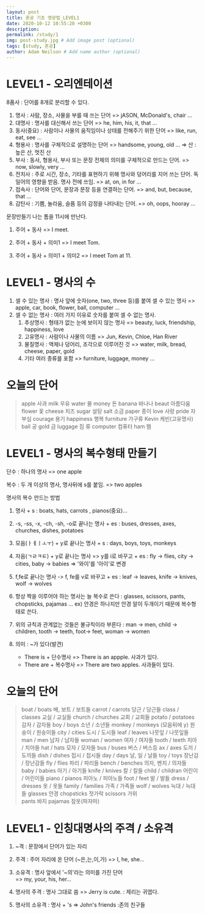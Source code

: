 ```yaml
---
layout: post
title: 혼공 기초 영문법_LEVEL1
date: 2020-10-12 10:55:20 +0300
description:  
permalink: /study/1
img: post-study.jpg # Add image post (optional) 
tags: [study, 혼공]
author: Adam Neilson # Add name author (optional)
--- 
```


# LEVEL1 - 오리엔테이션
8품사 : 단어를 8개로 분리할 수 있다.

1. 명사 : 사람, 장소, 사물을 부를 때 쓰는 단어 
    => jASON, McDonald's, chair ...
2. 대명사 : 명사를 대신해서 쓰는 단어
    => he, him, his, it, that ...
3. 동사(중요) : 사람이나 사물의 움직임이나 상태를 전해주기 위한 단어
    => like, run, eat, see ...
4. 형용사 : 명사를 구체적으로 설명하는 단어
    => handsome, young, old ...
    => 산 : 높은 산, 멋진 산
5. 부사 : 동사, 형용사, 부사 또는 문장 전체의 의미를 구체적으로 만드는 단어.
    => now, slowly, very ...
6. 전치사 : 주로 시간, 장소, 기타를 표현하기 위해 명사와 덩어리를 지어 쓰는 단어. 독일어의 영향을 받음. 명사 전에 쓰임.
    => at, on, in for ...
7. 접속사 : 단어와 단어, 문장과 문장 등을 연결하는 단어.
    => and, but, because, that ...
8. 감탄사 : 기쁨, 놀라움, 슬픔 등의 감정을 나타내는 단어.
    => oh, oops, hooray ...

문장만들기
나는 톰을 11시에 만난다.
1. 주어 + 동사
    => I meet.

2. 주어 + 동사 + 의미1
    => I meet Tom.

3. 주어 + 동사 + 의미1 + 의미2
    => I meet Tom at 11.

# LEVEL1 - 명사의 수

1. 셀 수 있는 명사 : 명사 앞에 숫자(one, two, three 등)를 붙여 셀 수 있는 명사
    => apple, car, book, flower, ball, computer ...
2. 셀 수 없는 명사 : 여러 가지 이유로 숫자를 붙여 셀 수 없는 명사.
    1) 추상명사 : 형태가 없는 눈에 보이지 않는 명사
        => beauty, luck, friendship, happiness, love
    2) 고유명사 : 사람이나 사물의 이름
        => Jun, Kevin, Chloe, Han River
    3) 물질명사 : 액체나 덩어리, 조각으로 이루어진 것
        => water, milk, bread, cheese, paper, gold
    4) 기타 여러 종류를 포함
        => furniture, luggage, money ...

# 오늘의 단어
> apple     사과
  milk      우유
  water     물
  money     돈
  banana    바나나
  beaut     아름다움
  flower    꽃
  cheese    치즈
  sugar     설탕
  salt      소금
  paper     종이
  love      사랑
  pride     자부심
  courage   용기
  happiness 행복
  furniture 가구류
  Kevin     케빈(고유명사)
  ball      공
  gold      금
  luggage   짐 류
  computer  컴퓨터
  ham       햄

  # LEVEL1 - 명사의 복수형태 만들기
  단수 : 하나의 명사
    => one apple

  복수 : 두 개 이상의 명사, 명사뒤에 s를 붙임.
    => two apples

명사의 복수 만드는 방법
1. 명사 + s : boats, hats, carrots , pianos(중요)...
2. -s, -ss, -x, -ch, -sh, -o로 끝나는 명사 + es : buses, dresses, axes, churches, dishes, potatoes
3. 모음(ㅏㅔㅣㅗㅜ) + y로 끝나는 명사 + s : days, boys, toys, monkeys
4. 자음(ㄱㄹㅋㅌ) + y로 끝나는 명사 => y를 i로 바꾸고 + es :
    fly -> flies, city -> cities, baby -> babies
    => '와이'를 '아이'로 변경
5. f,fe로 끝나는 명사 -> f, fe를 v로 바꾸고 + es :
    leaf -> leaves, knife -> knives, wolf -> wolves
6. 항상 짝을 이루어야 하는 명사는 늘 복수로 쓴다 :
    glasses, scissors, pants, chopsticks, pajamas ...
    ex) 안경은 하나지만 안경 알이 두개이기 때문에 복수형태로 쓴다.
7. 위의 규칙과 관계없는 것들은 불규칙이라 부른다 :
    man -> men, child -> children, tooth -> teeth, foot-> feet, woman -> women

1. 의미 : ~가 있다(발견)
    - There is + 단수명사
        => There is an appple. 사과가 있다.
    - There are + 복수명사 
        => There are two apples. 사과들이 있다.

# 오늘의 단어
> boat / boats                      배, 보트 / 보트들
  carrot / carrots                  당근 / 당근들
  class / classes                   교실 / 교실들
  church / churches                 교회 / 교회들
  potato / potatoes                 감자 / 감자들
  boy / boys                        소년 / 소년들
  monkey / monkeys (모음뒤에 y)     원숭이 / 원숭이들
  city / cities                     도시 / 도시들
  leaf / leaves                     나뭇잎 / 나뭇잎들
  man / men                         남자 / 남자들
  woman / women                     여자 / 여자들
  tooth / teeth                     치아 / 치아들
  hat / hats                        모자 / 모자들
  bus / buses                       버스 / 버스등
  ax / axes                         도끼 / 도끼들
  dish / dishes                     접시 / 접시들
  day / days                        날, 일 / 날들
  toy / toys                        장난감 / 장난감들
  fly / flies                       파리 /  파리들
  bench / benches                   의자, 벤치 / 의자들
  baby / babies                     아기 / 아기들
  knife / knives                    칼 / 칼들
  child / childran                  어린이 / 어린이들
  piano / pianos                    피아노 / 피아노들
  foot / feet                       발 / 발들
  dress / dresses                   옷 / 옷들
  family / families                 가족 / 가족들
  wolf / wolves                     늑대 / 늑대들
  glasses                           안경
  chopsticks                        젓가락
  scissors                          가위    
  pants                             바지
  pajamas                           잠옷(파자마)

 # LEVEL1 - 인칭대명사의 주격 / 소유격
 1. ~격 : 문장에서 단어가 있는 자리 
 2. 주격 : 주어 자리에 온 단어 (~은,는,이,가)
    => I, he, she...
3. 소유격 : 명사 앞에서 '~의'라는 의미를 가진 단어  
    => my, your, his, her...

1. 명사의 주격 : 명사 그대로 씀
    => Jerry is cute. : 제리는 귀엽다.
2. 명사의 소유격 : 명사 + 's
    => John's friends :존의 친구들


